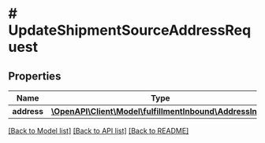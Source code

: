# # UpdateShipmentSourceAddressRequest

## Properties

Name | Type | Description | Notes
------------ | ------------- | ------------- | -------------
**address** | [**\OpenAPI\Client\Model\fulfillmentInbound\AddressInput**](AddressInput.md) |  |

[[Back to Model list]](../../README.md#models) [[Back to API list]](../../README.md#endpoints) [[Back to README]](../../README.md)
